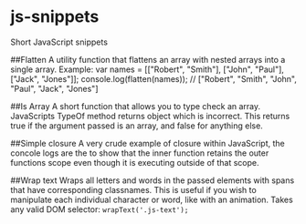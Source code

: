 # js-snippets
Short JavaScript snippets

##Flatten
A utility function that flattens an array with nested arrays into a single array.
Example:
    var names = [["Robert", "Smith"], ["John", "Paul"], ["Jack", "Jones"]];
    console.log(flatten(names)); // ["Robert", "Smith", "John", "Paul", "Jack", "Jones"]

##Is Array
A short function that allows you to type check an array.  JavaScripts TypeOf method returns object which is incorrect.
This returns true if the argument passed is an array, and false for anything else.

##Simple closure
A very crude example of closure within JavaScript, the concole logs are the to show that the inner function retains the outer functions scope even though it is executing outside of that scope.

##Wrap text
Wraps all letters and words in the passed elements with spans that have corresponding classnames.
This is useful if you wish to manipulate each individual character or word, like with an animation.
Takes any valid DOM selector:
`wrapText('.js-text');`
